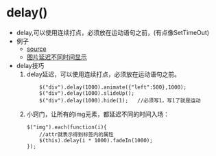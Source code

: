 # delay()
* delay,可以使用连续打点，必须放在运动语句之前，(有点像SetTimeOut)
* 例子
    * [source](file/01_delay()方法.html)
    * [图片延迟不同时间显示](file/02_delay()方法小窍门.html)
* delay技巧
    1. delay延迟，可以使用连续打点，必须放在运动语句之前。
        ```
            $("div").delay(1000).animate({"left":500},1000);
            $("div").delay(1000).slideUp();
            $("div").delay(1000).hide(1);   //必须写1，写1了就是运动
        ```
    2. 小窍门，让所有的img元素，都延迟不同的时间入场：
        ```
        $("img").each(function(i){
        	//attr就表示得到标签内的属性
        	$(this).delay(i * 1000).fadeIn(1000);
        });
        ```
    
